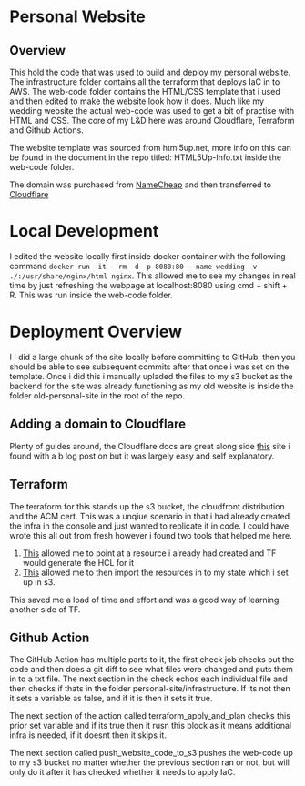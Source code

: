 # Personal Website
## Overview

This hold the code that was used to build and deploy my personal website. The infrastructure folder contains all the terraform that deploys IaC in to AWS. The web-code folder contains the HTML/CSS template that i used and then edited to make the website look how it does. Much like my wedding website the actual web-code was used to get a bit of practise with HTML and CSS. The core of my L&D here was around Cloudflare, Terraform and Github Actions. 

The website template was sourced from html5up.net, more info on this can be found in the document in the repo titled: HTML5Up-Info.txt  inside the web-code folder. 

The domain was purchased from [NameCheap](https://www.namecheap.com/) and then transferred to [Cloudflare](https://www.Cloudflare.com/en-gb/)

# Local Development
I edited the website locally first inside docker container with the following command `docker run -it --rm -d -p 8080:80 --name wedding -v ./:/usr/share/nginx/html nginx`.
This allowed me to see my changes in real time by just refreshing the webpage at localhost:8080 using cmd + shift + R. This was run inside the web-code folder.

# Deployment Overview 
I I did a large chunk of the site locally before committing to GitHub, then you should be able to see subsequent commits after that once i was set on the template. Once i did this i manually upladed the files to my s3 bucket as the backend for the site was already functioning as my old website is inside the folder old-personal-site in the root of the repo. 

## Adding a domain to Cloudflare
Plenty of guides around, the Cloudflare docs are great along side [this](https://mikefallows.com/posts/add-a-custom-url-to-cloudfront-with-cloudflare/) site i found with a b log post on but it was largely easy and self explanatory. 

##  Terraform
The terraform for this stands up the s3 bucket, the cloudfront distribution and the ACM cert. This was a unqiue scenario in that i had already created the infra in the console and just wanted to replicate it in code. I could have wrote this all out from fresh however i found two tools that helped me here. 
1. [This](https://developer.hashicorp.com/terraform/language/import/generating-configuration) allowed me to point at a resource i already had created and TF would generate the HCL for it 
2. [This](https://developer.hashicorp.com/terraform/cli/import/usage) allowed me to then import the resources in to my state which i set up in s3. 

This saved me a load of time and effort and was a good way of learning another side of TF. 

## Github Action
The GitHub Action has multiple parts to it, the first check job checks out the code and then does a git diff to see what files were changed and puts them in to a txt file. The next section in the check echos each individual file and then checks if thats in the folder personal-site/infrastructure. If its not then it sets a variable as false, and if it is then it sets it true.

The next section of the action called terraform_apply_and_plan checks this prior set variable and if its true then it rusn this block as it means additional infra is needed, if it doesnt then it skips it.

The next section called push_website_code_to_s3 pushes the web-code up to my s3 bucket no matter whether the previous section ran or not, but will only do it after it has checked whether it needs to apply IaC. 


